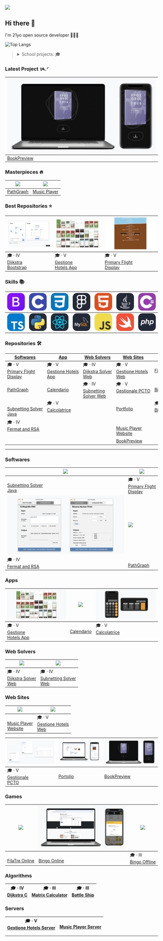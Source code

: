 ![](https://komarev.com/ghpvc/?username=vittorioPiotti&color=lightgrey)

## Hi there 👋 



I'm 21yo open source developer 🧑🏻‍💻





![Top Langs](https://github-readme-stats.vercel.app/api/top-langs/?username=vittoriopiotti&layout=compact&langs_count=8)








> <details>
>
> <summary>School projects: 🎓</summary>
>
> ### You can add a header
>
> You can add text within a collapsed section. 
>
> You can add an image or a code block, too.
>
> ```ruby
>    puts "Hello World"
> ```
> 
> </details>





### Latest Project ᝰ.ᐟ

|<img src="https://github.com/vittorioPiotti/Book-Preview/blob/main/github/socialpreview.png"/>| 
|-------------|
|[BookPreview](https://github.com/vittorioPiotti/Book-Preview)|


### Masterpieces 🔥 

|<img src="https://github.com/vittorioPiotti/SmartGraphUI-ForkBased/blob/master/github/socialpreview24.png"/> |<img src="https://github.com/vittorioPiotti/Music-Player/blob/main/media/socialpreview-second.png"/>| 
|-------------|-------------|
|[PathGraph](https://github.com/vittorioPiotti/PathGraph-JavaFX)|[Music Player](https://github.com/vittorioPiotti/Music-Player)|




### Best Repositories ⭐




|<img src="https://github.com/vittorioPiotti/vittorioPiotti/blob/main/immagini/WEB.png"/>| <img src="https://github.com/vittorioPiotti/vittorioPiotti/blob/main/immagini/APP.png"/>|<img src="https://github.com/vittorioPiotti/vittorioPiotti/blob/main/immagini/PFD.png"/>|
|-------------|-------------|-------------|
|🎓 · Ⅳ<br> [Dijkstra<br>Bootstrap](https://github.com/vittorioPiotti/Dijkstra-Bootstrap)   |🎓 · Ⅴ<br> [Gestione<br>Hotels&nbsp;App](https://github.com/vittorioPiotti/Gestione-Hotel-App)  |🎓 · Ⅴ<br> [Primary&nbsp;Flight<br>Display](https://github.com/vittorioPiotti/Primary-Flight-Display) |



### Skills 📚

| <img src="https://github.com/tandpfun/skill-icons/blob/main/icons/Bootstrap.svg" width="70"> |  <img src="https://github.com/tandpfun/skill-icons/blob/main/icons/C.svg" width="70">      |  <img src="https://github.com/tandpfun/skill-icons/blob/main/icons/CSS.svg" width="70"> | <img src="https://github.com/tandpfun/skill-icons/blob/main/icons/Figma-Dark.svg" width="70"> | <img src="https://github.com/tandpfun/skill-icons/blob/main/icons/HTML.svg" width="70"> | <img src="https://github.com/tandpfun/skill-icons/blob/main/icons/Java-Dark.svg" width="70">  |    <img src="https://github.com/tandpfun/skill-icons/blob/main/icons/CS.svg" width="70">   |
|-------------|-------------|-------------|-------------|-------------|-------------|-------------|
| <img src="https://github.com/tandpfun/skill-icons/blob/main/icons/TypeScript.svg" width="70"> | <img src="https://github.com/tandpfun/skill-icons/blob/main/icons/Python-Dark.svg" width="70"> |<img src="https://github.com/tandpfun/skill-icons/blob/main/icons/React-Dark.svg" width="70">  | <img src="https://github.com/tandpfun/skill-icons/blob/main/icons/MySQL-Dark.svg" width="70">   |  <img src="https://github.com/tandpfun/skill-icons/blob/main/icons/JavaScript.svg" width="70"> | <img src="https://github.com/tandpfun/skill-icons/blob/main/icons/Swift.svg" width="70">   | <img src="https://github.com/tandpfun/skill-icons/blob/main/icons/PHP-Dark.svg" width="70"> | 





### Repositories 🛠️ 


| [Softwares](#softwares)                                                                                     | [App](#app)                                                                                              | [Web Solvers](#web-solvers)                                                                                | [Web Sites](#web-sites)                                                                                         | [Games](#games)                                                                                     | [Algorithms](#algorithms)                                                                                     | [Servers](#servers)                                                                                     |
|----------------------------------------------------------------------------------------------------|--------------------------------------------------------------------------------------------------|------------------------------------------------------------------------------------------------|------------------------------------------------------------------------------------------------|------------------------------------------------------------------------------------------------|------------------------------------------------------------------------------------------------|------------------------------------------------------------------------------------------------|
|🎓 · Ⅴ<br> [Primary&nbsp;Flight<br>Display](https://github.com/vittorioPiotti/Primary-Flight-Display)                         |🎓 · Ⅴ<br>[Gestione&nbsp;Hotels<br>App](https://github.com/vittorioPiotti/Gestione-Hotel-App)                           |🎓 · Ⅳ<br>  [Dijkstra&nbsp;Solver<br>Web](https://github.com/vittorioPiotti/Dijkstra-Bootstrap)                   |🎓 · Ⅴ<br> [Gestione&nbsp;Hotels<br>Web](https://github.com/vittorioPiotti/Gestione-Hotel-PHP)                       | <br> [FilaTre&nbsp;Online](https://github.com/vittorioPiotti/FilaTre-Online) <br> &#8203;                                        |🎓 · Ⅲ<br> [Battle&nbsp;Ship](https://github.com/vittorioPiotti/Battaglia-Navale-C) <br> &#8203;                     |🎓 · Ⅴ<br> [Gestione&nbsp;Hotels<br>Server](https://github.com/vittorioPiotti/Gestione-Hotels-Server)                      |
|<br> [PathGraph](https://github.com/vittorioPiotti/SmartGraphUI-JavaFX)   <br> &#8203;                                  | <br>[Calendario](https://github.com/vittorioPiotti/Calendario-React-Native)   <br> &#8203;                         |🎓 · Ⅳ<br> [Subnetting<br>Solver&nbsp;Web](https://github.com/vittorioPiotti/Subnetting-Bootstrap)                      |🎓 · Ⅴ<br> [Gestionale&nbsp;PCTO](https://github.com/vittorioPiotti/Gestionale)  <br> &#8203;                                 |<br> [Bingo&nbsp;Online](https://github.com/vittorioPiotti/Bingo-Online-Bootstrap)  <br> &#8203;                                 |🎓 · Ⅲ<br> [Matrix&nbsp;Calculator](https://github.com/vittorioPiotti/Matrix-Calculator-C) <br> &#8203;                         | <br>[Music&nbsp;Player<br>Server](https://github.com/vittorioPiotti/Music-Player-Server)                      |
| <br> [Subnetting&nbsp;Solver<br>Java](https://github.com/vittorioPiotti/Subnet-Solver-Java)                       |🎓 · Ⅴ<br> [Calcolatrice](https://github.com/vittorioPiotti/Calcolatrice-React-Native) <br> &#8203;                      |                                                                                                  | <br> [Portfolio](https://github.com/vittorioPiotti/Portfolio-Bootstrap)  <br> &#8203;                               |🎓 · Ⅲ<br> [Bingo&nbsp;Offline](https://github.com/vittorioPiotti/Bingo-Bootstrap)  <br>&#8203;                                       |🎓 · Ⅳ<br> [Dijkstra&nbsp;Solver&nbsp;C](https://github.com/vittorioPiotti/Algoritmo-Dijkstra-C) <br> &#8203;                                |                                                                                      |
|🎓 · Ⅳ<br> [Fermat&nbsp;and&nbsp;RSA](https://github.com/vittorioPiotti/Fermat-And-RSA)  <br> &#8203;                                |                                                                                         |                                                                                                  |   <br>    [Music&nbsp;Player<br>Website](https://github.com/vittorioPiotti/Music-Player)                                     |                                                                                                    |                                                                                                 | 
|                            |                                                                                         |                                                                                                  |       [BookPreview](https://github.com/vittorioPiotti/Book-Preview)                                        |                                                                                                    |                                                                                                 |                                                                                      

                                                                                                                                                    


---



### Softwares 


| <img src="https://github.com/vittorioPiotti/Subnetting-Java/blob/main/screenshots/vlsm.png"/> |<img src="https://github.com/vittorioPiotti/Primary-Flight-Display/blob/main/project/screenshots/socialpreview5.png"/>   |
|---|---|
|<br>[Subnetting&nbsp;Solver<br>Java](https://github.com/vittorioPiotti/Subnetting-Java)  |🎓 · Ⅴ<br>[Primary&nbsp;Flight<br>Display](https://github.com/vittorioPiotti/Primary-Flight-Display) |
|<img src="https://github.com/vittorioPiotti/Fermat-And-RSA/blob/main/images/socialpreview2.png"/> |<img src="https://github.com/vittorioPiotti/SmartGraphUI-ForkBased/blob/master/github/socialpreview26.png"/>  |
|🎓 · Ⅳ<br>[Fermat and RSA](https://github.com/vittorioPiotti/Fermat-And-RSA)|<br>[PathGraph](https://github.com/vittorioPiotti/SmartGraphUI-JavaFX) | 



### Apps 


|<img src="https://github.com/vittorioPiotti/Gestione-Hotel-App/blob/main/project/screenshots/socialpreview.png"/>| <img src="https://github.com/vittorioPiotti/Calendario-React-Native/blob/main/socialpreview.png"/>|<img src="https://github.com/vittorioPiotti/Calcolatrice-React-Native/blob/main/socialpreview2.png"/>|
|-------------|-------------|-------------|
| 🎓 · Ⅴ<br>[Gestione<br>Hotels&nbsp;App](https://github.com/vittorioPiotti/Gestione-Hotel-App)|<br>[Calendario](https://github.com/vittorioPiotti/Calendario-React-Native)<br> &#8203; |🎓 · Ⅴ<br>[Calcolatrice](https://github.com/vittorioPiotti/Calcolatrice-React-Native)<br> &#8203;|



### Web Solvers 


| <img src="https://github.com/vittorioPiotti/Dijkstra-Bootstrap/blob/main/socialpreview.png"/> |<img src="https://github.com/vittorioPiotti/Subnetting-Bootstrap/blob/main/screenshots/flsm.png"/>| 
|-------------|-------------|
| 🎓 · Ⅳ<br>  [Dijkstra&nbsp;Solver<br>Web](https://github.com/vittorioPiotti/Dijkstra-Bootstrap) | 🎓 · Ⅳ<br> [Subnetting&nbsp;Solver<br>Web](https://github.com/vittorioPiotti/Subnetting-Bootstrap) |



### Web Sites 



| <img src="https://github.com/vittorioPiotti/Music-Player/blob/main/media/socialpreview-second.png"/>  |<img src="https://github.com/vittorioPiotti/Gestione-Hotel-PHP/blob/main/socialpreview80.png"/>   |
|---|---|
| <br>    [Music&nbsp;Player<br>Website](https://github.com/vittorioPiotti/Music-Player)   | 🎓 · Ⅴ<br> [Gestione&nbsp;Hotels<br>Web](https://github.com/vittorioPiotti/Gestione-Hotel-PHP)  |

| <img src="https://github.com/vittorioPiotti/vittorioPiotti/blob/main/immagini/socialpreview70.png"/>  |<img src="https://raw.githubusercontent.com/vittorioPiotti/Portfolio-Bootstrap/main/socialpreview3.png"/>  |<img src="https://github.com/vittorioPiotti/Book-Preview/blob/main/github/socialpreview.png?raw=true"/>  |
|---|---|---|
| 🎓 · Ⅴ<br> [Gestionale<br>PCTO](https://github.com/vittorioPiotti/Gestionale)   | <br> [Portolio](https://github.com/vittorioPiotti/Portfolio-Bootstrap) <br>&#8203;  | <br> [BookPreview](https://github.com/vittorioPiotti/Book-Preview) <br>&#8203; | 





### Games

|<img src="https://github.com/vittorioPiotti/FilaTre-Online/blob/main/FilaTreOnline/imgs/socialpreview3.png"/>| <img src="https://github.com/vittorioPiotti/Bingo-Online-Bootstrap/blob/main/socialpreview50.png"/>|<img src="https://github.com/vittorioPiotti/Bingo-Bootstrap/blob/main/socialpreview12.png"/>| 
|-------------|-------------|---|
|<br> [FilaTre&nbsp;Online](https://github.com/vittorioPiotti/FilaTre-Online) |<br> [Bingo&nbsp;Online](https://github.com/vittorioPiotti/Bingo-Online-Bootstrap) |🎓 · Ⅲ<br> [Bingo&nbsp;Offline](https://github.com/vittorioPiotti/Bingo-Bootstrap) |


### Algorithms 

|🎓 · Ⅳ<br>[Dijkstra&nbsp;C](https://github.com/vittorioPiotti/Algoritmo-Dijkstra-C)|🎓 · Ⅲ<br> [Matrix&nbsp;Calculator](https://github.com/vittorioPiotti/Matrix-Calculator-C)       |🎓 · Ⅲ<br> [Battle&nbsp;Ship](https://github.com/vittorioPiotti/Battaglia-Navale-C)|
|-------------|-------------|-------------|

### Servers 

|🎓 · Ⅴ<br>[Gestione Hotels Server ](https://github.com/vittorioPiotti/Gestione-Hotels-Server)|<br>[Music Player Server ](https://github.com/vittorioPiotti/Music-Player-Server)|
|-------------|-------------|


---





